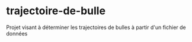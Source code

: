 # trajectoire-de-bulle
Projet visant à déterminer les trajectoires de bulles à partir d'un fichier de données

